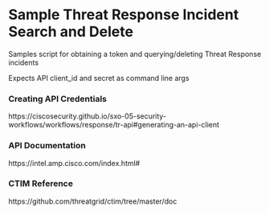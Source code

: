 
<h1>Sample Threat Response Incident Search and Delete</h1>

Samples script for obtaining a token and querying/deleting Threat Response incidents

Expects API client_id and secret as command line args

<h3>Creating API Credentials</h3>
https://ciscosecurity.github.io/sxo-05-security-workflows/workflows/response/tr-api#generating-an-api-client

<h3>API Documentation</h3>
https://intel.amp.cisco.com/index.html#

<h3>CTIM Reference</h3>
https://github.com/threatgrid/ctim/tree/master/doc
